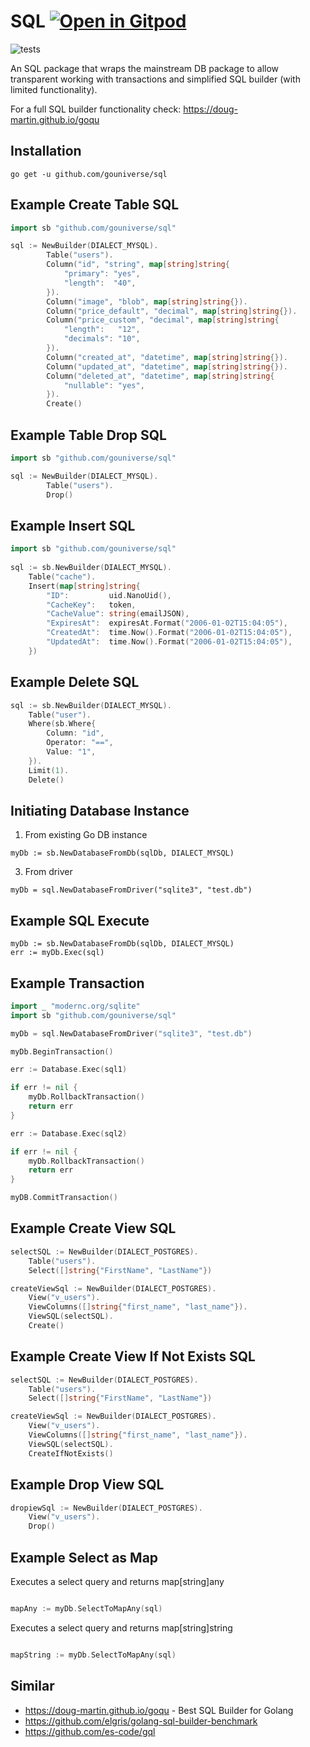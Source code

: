# SQL <a href="https://gitpod.io/#https://github.com/gouniverse/sql" style="float:right:"><img src="https://gitpod.io/button/open-in-gitpod.svg" alt="Open in Gitpod" loading="lazy"></a>

![tests](https://github.com/gouniverse/sql/workflows/tests/badge.svg)

An SQL package that wraps the mainstream DB package to allow transparent working
with transactions and simplified SQL builder (with limited functionality).

For a full SQL builder functionality check: https://doug-martin.github.io/goqu


## Installation

```ssh
go get -u github.com/gouniverse/sql
```


## Example Create Table SQL

```go
import sb "github.com/gouniverse/sql"

sql := NewBuilder(DIALECT_MYSQL).
		Table("users").
		Column("id", "string", map[string]string{
			"primary": "yes",
			"length":  "40",
		}).
		Column("image", "blob", map[string]string{}).
		Column("price_default", "decimal", map[string]string{}).
		Column("price_custom", "decimal", map[string]string{
			"length":   "12",
			"decimals": "10",
		}).
		Column("created_at", "datetime", map[string]string{}).
		Column("updated_at", "datetime", map[string]string{}).
		Column("deleted_at", "datetime", map[string]string{
			"nullable": "yes",
		}).
		Create()
```

## Example Table Drop SQL

```go
import sb "github.com/gouniverse/sql"

sql := NewBuilder(DIALECT_MYSQL).
		Table("users").
		Drop()
```


## Example Insert SQL

```go
import sb "github.com/gouniverse/sql"
	
sql := sb.NewBuilder(DIALECT_MYSQL).
	Table("cache").
	Insert(map[string]string{
		"ID":         uid.NanoUid(),
		"CacheKey":   token,
		"CacheValue": string(emailJSON),
		"ExpiresAt":  expiresAt.Format("2006-01-02T15:04:05"),
		"CreatedAt":  time.Now().Format("2006-01-02T15:04:05"),
		"UpdatedAt":  time.Now().Format("2006-01-02T15:04:05"),
	})
```

## Example Delete SQL

```go
sql := sb.NewBuilder(DIALECT_MYSQL).
	Table("user").
	Where(sb.Where{
		Column: "id",
		Operator: "==",
		Value: "1",
	}).
	Limit(1).
	Delete()
```

## Initiating Database Instance

1) From existing Go DB instance
```
myDb := sb.NewDatabaseFromDb(sqlDb, DIALECT_MYSQL)
```

3) From driver
```
myDb = sql.NewDatabaseFromDriver("sqlite3", "test.db")
```

## Example SQL Execute

```
myDb := sb.NewDatabaseFromDb(sqlDb, DIALECT_MYSQL)
err := myDb.Exec(sql)
```

## Example Transaction

```go
import _ "modernc.org/sqlite"
import sb "github.com/gouniverse/sql"

myDb = sql.NewDatabaseFromDriver("sqlite3", "test.db")

myDb.BeginTransaction()

err := Database.Exec(sql1)

if err != nil {
	myDb.RollbackTransaction()
	return err
}

err := Database.Exec(sql2)

if err != nil {
	myDb.RollbackTransaction()
	return err
}

myDB.CommitTransaction()

```

## Example Create View SQL

```go
selectSQL := NewBuilder(DIALECT_POSTGRES).
	Table("users").
	Select([]string{"FirstName", "LastName"})

createViewSql := NewBuilder(DIALECT_POSTGRES).
	View("v_users").
	ViewColumns([]string{"first_name", "last_name"}).
	ViewSQL(selectSQL).
	Create()
```

## Example Create View If Not Exists SQL

```go
selectSQL := NewBuilder(DIALECT_POSTGRES).
	Table("users").
	Select([]string{"FirstName", "LastName"})

createViewSql := NewBuilder(DIALECT_POSTGRES).
	View("v_users").
	ViewColumns([]string{"first_name", "last_name"}).
	ViewSQL(selectSQL).
	CreateIfNotExists()
```


## Example Drop View SQL

```go
dropiewSql := NewBuilder(DIALECT_POSTGRES).
	View("v_users").
	Drop()
```


## Example Select as Map

Executes a select query and returns map[string]any

```go

mapAny := myDb.SelectToMapAny(sql)

```

Executes a select query and returns map[string]string

```go

mapString := myDb.SelectToMapAny(sql)

```



## Similar

- https://doug-martin.github.io/goqu - Best SQL Builder for Golang
- https://github.com/elgris/golang-sql-builder-benchmark
- https://github.com/es-code/gql

